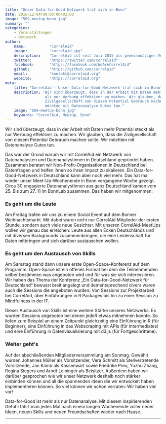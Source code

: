 ```yaml
---
title: "Unser Data-for-Good Netzwerk traf sich in Bonn"
date: 2016-12-04T00:00:00+02:00
image: "509-meetup-bonn.jpg"
summary: ""
categories:       
    - Veranstaltungen
    - Netzwerk
author: 
    name:           "CorrelAid"
    image:          "correlaid.jpg"
    description:    "CorrelAid ist seit Juli 2015 als gemeinnütziger Verein in Konstanz eingetragen. Wir haben derzeit ein ehrenamtliches Organisationsteam aus 15 Leuten und ein Netzwerk von 650 ehrenamtlichen DatenanalystInnen. Wir haben bereits über 10 Volunteering-Projekte mit kleinen und großen NPOs (u.a. Ashoka, europäisches Jugendparlament, streetfootballworld) initiert, über 50 Workshops für DatenanalystInnen durchgeführt, und zahlreiche Vorträge (u.a. bei Die Zeit, NPO-Tag von Microsoft, Bayreuther Dialoge) gehalten."
    twitter:        "https://twitter.com/correlaid"
    facebook:       "https://facebook.com/WeAreCorrelAid"
    github:         "https://github.com/correlaid"
    email:          "kontakt@correlaid.org"
    website:        "https://correlaid.org"
meta:
    title: "CorrelAid - Unser Data-for-Good Netzwerk traf sich in Bonn"
    description: "Wir sind überzeugt, dass in der Arbeit mit Daten mehr Potential steckt
                  als nur Werbung effektiver zu machen. Wir glauben, dass die
                  Zivilgesellschaft von diesem Potential Gebrauch machen sollte. Wir
                  möchten mit Datenanalyse Gutes tun."
    image: "509-meetup-bonn.jpg"
    keywords: "CorrelAid, Meetup, Bonn"
---
```



Wir sind überzeugt, dass in der Arbeit mit Daten mehr Potential steckt
als nur Werbung effektiver zu machen. Wir glauben, dass die
Zivilgesellschaft von diesem Potential Gebrauch machen sollte. Wir
möchten mit Datenanalyse Gutes tun.

Das war der Grund warum wir mit CorrelAid ein Netzwerk von
Datenanalysten und Datenanalystinnen in Deutschland gegründet haben.
Zusammen beraten wir Non-Profit-Organisationen in Deutschland bei
Datenfragen und helfen ihnen so ihren Impact zu skalieren. Ein
Data-for-Good-Netzwerk in Deutschland kann aber noch viel mehr. Das hat
mal wieder unser Meet-Up-Wochenende in Bonn vergangene Woche gezeigt.
Circa 30 engagierte DatenanalystInnen aus ganz Deutschland kamen vom 25.
Bis zum 27. 11 im BonnLab zusammen. Das haben wir mitgenommen:

### Es geht um die Leute

Am Freitag trafen wir uns zu einem Social Event auf dem Bonner
Weihnachtsmarkt. Mit dabei waren nicht nur CorrelAid Mitglieder der
ersten Stunde, sondern auch viele neue Gesichter. Mit unseren
CorrelAid-MeetUps wollen wir genau das erreichen: Leute aus allen Ecken
Deutschlands und mit diversen Backgrounds zusammenbringen, die eine
Leidenschaft für Daten mitbringen und sich darüber austauschen wollen.

### Es geht um den Austausch von Skills

Am Samstag stand dann unsere erste Open-Space-Konferenz auf dem
Programm. Open-Space ist ein offenes Format bei dem die Teilnehmenden
selber bestimmen was angeboten wird und für was sie sich interessieren.
Wir haben das Thema der Konferenz „Ein Data-for-Good-Netzwerk für
Deutschland“ bewusst breit angelegt und dementsprechend divers waren
auch die Sessions die angeboten wurden: Von Sessions zur Projektarbeit
bei CorrelAid, über Einführungen in R Packages bis hin zu einer Session
zu Mindfulness in der IT.

Dieser Austausch von Skills ist eine weitere Stärke unseres Netzwerks.
Es wurden Sessions angeboten bei denen jedeR etwas mitnehmen konnte. So
liefen zum Beispiel an einem Zeitpunkt gleichzeitig eine Einführung in R
(für Beginner), eine Einführung in das Webscraping mit APIs (für
Intermediates) und eine Einführung in Datenvisualisierung mit d3.js (für
Fortgeschrittene).

### Weiter geht's

Auf der abschließenden Mitgliederversammlung am Sonntag. Gewählt wurden
Johannes Müller als Vorsitzender, Vera Schmitt als Stellvertretende
Vorsitzende, Jan Kamb als Kassenwart sowie Friedrike Preu, Yuzhu Zhang,
Regina Siegers und Arndt Leininger als Beisitzer. Außerdem haben wir
darüber gesprochen wie wir unser Netzwerk deshalb noch stärker einbinden
können und all die spannenden Ideen die wir entwickelt haben
implementieren können. So viel können wir schon verraten: Wir haben viel
vor!

Data-for-Good ist mehr als nur Datenanalyse. Mit diesem inspirierenden
Gefühl fährt man jedes Mal nach einem langen Wochenende voller neuer
Ideen, neuen Skills und neuen Freundschaften wieder nach Hause.

------------------------------------------------------------------------


